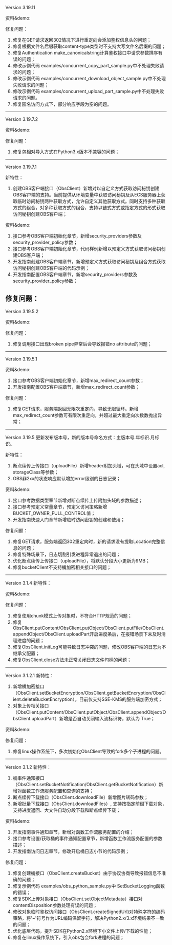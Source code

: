 ﻿Version 3.19.11

资料&demo:

修复问题：
1. 修复在GET请求返回302情况下进行重定向会添加鉴权信息头的问题；
2. 修复根据文件名后缀获取content-type类型时不支持大写文件名后缀的问题；
3. 修复Authentication make_canonicalstring计算鉴权接口中请求参数排序有误的问题；
4. 修改示例代码 examples/concurrent_copy_part_sample.py中不处理失败请求的问题；
5. 修改示例代码 examples/concurrent_download_object_sample.py中不处理失败请求的问题；
6. 修改示例代码 examples/concurrent_upload_part_sample.py中不处理失败请求的问题。
7. 修复匿名访问方式下，部分响应字段为空的问题。
-------------------------------------------------------------------------------------------------

Version 3.19.7.2

资料&demo:

修复问题：
1. 修复包相对导入方式在Python3.x版本不兼容的问题；
-------------------------------------------------------------------------------------------------

Version 3.19.7.1

新特性：
1. 创建OBS客户端接口（ObsClient）新增对以自定义方式获取访问秘钥创建OBS客户端的支持。当前提供从环境变量中获取访问秘钥及从ECS服务器上获取临时访问秘钥两种获取方式，允许自定义其他获取方式。同时支持多种获取方式的组合，对多种获取方式的组合，支持以链式方式或指定方式的形式获取访问秘钥创建OBS客户端；

资料&demo:
1. 接口参考OBS客户端初始化章节，新增security_providers参数及security_provider_policy参数；
2. 接口参考OBS客户端初始化章节，代码样例新增以预定义方式获取访问秘钥创建OBS客户端；
3. 开发指南创建OBS客户端章节，新增预定义方式获取访问秘钥及组合方式获取访问秘钥创建OBS客户端的代码示例；
4. 开发指南配置OBS客户端章节，新增security_providers参数及security_provider_policy参数；

修复问题：
-------------------------------------------------------------------------------------------------

Version 3.19.5.2

资料&demo:

修复问题：
1. 修复调用接口出现broken pipe异常后会导致报错no attribute的问题；
-------------------------------------------------------------------------------------------------

Version 3.19.5.1

资料&demo:
1. 接口参考OBS客户端初始化章节，新增max_redirect_count参数；
2. 开发指南配置OBS客户端章节，新增max_redirect_count参数；

修复问题：
1. 修复GET请求，服务端返回无限次重定向，导致无限循环。新增max_redirect_count参数可有限次重定向，并超过最大重定向次数数抛出异常；
-------------------------------------------------------------------------------------------------

Version 3.19.5
更新发布版本号，新的版本号命名方式：主版本号.年标识.月标识。

新特性：
1. 断点续传上传接口（uploadFile）新增header附加头域，可在头域中设置acl, storageClass等参数；
2. OBS非2xx的状态响应默认增加error级别的日志记录；

资料&demo:
1. 接口参考数据类型章节新增对断点续传上传附加头域的参数描述；
2. 接口参考预定义常量章节，预定义访问策略新增BUCKET_OWNER_FULL_CONTROL值；
3. 开发指南快速入门章节新增临时访问密钥的创建和使用；

修复问题：
1. 修复GET请求，服务端返回302重定向时，新的请求没有提取Location完整信息的问题；
2. 修复特殊场景下，日志切割引发进程异常退出的问题；
3. 优化断点续传上传接口（uploadFile），将默认分段大小更新为9MB；
4. 修复bucketClient不支持桶加密相关接口的问题；
-------------------------------------------------------------------------------------------------

Version 3.1.4
新特性：

资料&demo:

修复问题：
1. 修复使用chunk模式上传对象时，不符合HTTP规范的问题；
2. 修复ObsClient.putContent/ObsClient.putObject/ObsClient.putFile/ObsClient.appendObject/ObsClient.uploadPart开启进度条后，在报错场景下未及时清理进度的问题；
3. 修复ObsClient.initLog可能导致日志冲突的问题，修改OBS客户端的日志为不继承父配置；
4. 修复ObsClient.close方法未正常关闭日志文件句柄的问题；

-------------------------------------------------------------------------------------------------

Version 3.1.2.1
新特性：
1. 新增桶加密接口（ObsClient.setBucketEncryption/ObsClient.getBucketEncryption/ObsClient.deleteBucketEncryption），目前仅支持SSE-KMS的服务端加密方式；
2. 对象上传相关接口（ObsClient.putContent/ObsClient.putObject/ObsClient.appendObject/ObsClient.uploadPart）新增是否自动关闭输入流标识符，默认为 True；

资料&demo:

修复问题：
1. 修复linux操作系统下，多次初始化ObsClient导致的fork多个子进程的问题。


-------------------------------------------------------------------------------------------------
Version 3.1.2
新特性：
1. 桶事件通知接口（ObsClient.setBucketNotification/ObsClient.getBucketNotification）新增对函数工作流服务配置和查询的支持；
2. 断点续传下载接口（ObsClient.downloadFile）新增图片转码参数；
3. 新增批量下载接口（ObsClient.downloadFiles）, 支持按指定前缀下载对象，支持进度返回、大文件自动分段下载和断点续传下载；

资料&demo:
1. 开发指南事件通知章节，新增对函数工作流服务配置的介绍；
2. 接口参考设置/获取桶的事件通知配置章节，新增函数工作流服务配置的参数描述；
3. 开发指南访问日志章节，修改开启桶日志小节的代码示例；

修复问题：
1. 修复创建桶接口（ObsClient.createBucket）由于协议协商导致报错信息不准确的问题；
2. 修复示例代码 examples/obs_python_sample.py中 SetBucketLogging函数的错误；
3. 修复SDK上传对象接口（ObsClient.setObjectMetadata）接口对contentDisposition参数处理有误的问题；
4. 修改对象临时鉴权访问接口（ObsClient.createSignedUrl)对特殊字符的编码策略，将'~'符号作为URL编码保留字符，解决Python2.x/3.x环境结果不一致的问题；
5. 优化底层代码，提升SDK在Python2.x环境下小文件上传/下载的性能；
6. 修复在linux操作系统下，引入obs包会fork进程的问题；